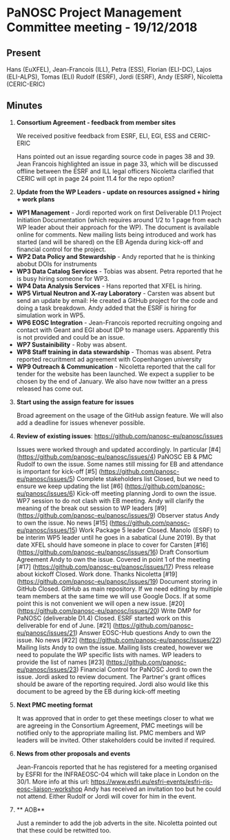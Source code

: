 PaNOSC Project Management Committee meeting - 19/12/2018
========================================================

Present
------

Hans (EuXFEL), Jean-Francois (ILL), Petra (ESS), Florian (ELI-DC), Lajos (ELI-ALPS), Tomas (ELI) Rudolf (ESRF), 
Jordi (ESRF), Andy (ESRF), Nicoletta (CERIC-ERIC)

Minutes
------
1. **Consortium Agreement - feedback from member sites**

    We received positive feedback from ESRF, ELI, EGI, ESS and CERIC-ERIC
    
    Hans pointed out an issue regarding source code in pages 38 and 39.
    Jean Francois highlighted an issue in page 33, which will be discussed offline between the ESRF and ILL legal officers
    Nicoletta clarified that CERIC will opt in page 24 point 11.4 for the repo option?
  
2. **Update from the WP Leaders - update on resources assigned + hiring + work plans**

*    **WP1 Management** - Jordi reported work on first Deliverable D1.1 Project Initiation Documentation (which requires 
around 1/2 to 1 page from each WP leader about their approach for the WP). The document is available online for comments. 
New mailing lists being introduced and work has started (and will be shared) on the EB Agenda during kick-off and 
financial control for the project.
*    **WP2 Data Policy and Stewardship** - Andy reported that he is thinking abobut DOIs for instruments
*    **WP3 Data Catalog Services** - Tobias was absent. Petra reported that he is busy hiring someone for WP3.
*    **WP4 Data Analysis Services** - Hans reported that XFEL is hiring.
*    **WP5 Virtual Neutron and X-ray Laboratory** - Carsten was absent but send an update by email: He created a GitHub
project for the code and doing a task breakdown. Andy added that the ESRF is hiring for simulation work in WP5.
*    **WP6 EOSC Integration** - Jean-Francois reported recruiting ongoing and contact with Geant and EGI about IDP to
manage users. Apparently this is not provided and could be an issue.
*    **WP7 Sustainibility** - Roby was absent.
*    **WP8 Staff training in data stewardship** - Thomas was absent. Petra reported recuritment ad agreement with
Copenhangen university
*    **WP9 Outreach & Communication** - Nicoletta reported that the call for tender for the website has been launched.
We expect a supplier to be chosen by the end of January. We also have now twitter an a press released has come out.

3. **Start using the assign feature for issues**

    Broad agreement on the usage of the GitHub assign feature. We will also add a deadline for issues whenever possible.

4. **Review of existing issues**: https://github.com/panosc-eu/panosc/issues

    Issues were worked through and updated accordingly. In particular
	[#4] (https://github.com/panosc-eu/panosc/issues/4) PaNOSC EB & PMC
		Rudolf to own the issue. Some names still missing for EB and attendance is important for kick-off
	[#5] (https://github.com/panosc-eu/panosc/issues/5) Complete stakeholders list
		Closed, but we need to ensure we keep updating the list
	[#6] (https://github.com/panosc-eu/panosc/issues/6) Kick-off meeting planning
		Jordi to own the issue. WP7 session to do not clash with EB meeting. Andy will clarify the meaning
of the break out session to WP leaders
	[#9] (https://github.com/panosc-eu/panosc/issues/9) Observer status
		Andy to own the issue. No news
	[#15] (https://github.com/panosc-eu/panosc/issues/15) Work Package 5 leader
		Closed. Manolo (ESRF) to be interim WP5 leader until he goes in a sabatical (June 2019). By that
date XFEL should have someone in place to cover for Carsten
	[#16] (https://github.com/panosc-eu/panosc/issues/16) Draft Consortium Agreement
		Andy to own the issue. Covered in point 1 of the meeting
	[#17] (https://github.com/panosc-eu/panosc/issues/17) Press release about kickoff
		Closed. Work done. Thanks Nicoletta
	[#19] (https://github.com/panosc-eu/panosc/issues/19) Document storing in GitHub
		Closed. GitHub as main repository. If we need editing by multiple team members at the same time
we will use Google Docs. If at some point this is not convenient we will open a new issue.
	[#20] (https://github.com/panosc-eu/panosc/issues/20) Write DMP for PaNOSC (deliverable D1.4)
		Closed. ESRF started work on this deliverable for end of June. 
	[#21] (https://github.com/panosc-eu/panosc/issues/21) Answer EOSC-Hub questions
		Andy to own the issue. No news
	[#22] (https://github.com/panosc-eu/panosc/issues/22) Mailing lists
		Andy to own the issue. Mailing lists created, however we need to populate the WP specific lists
with names. WP leaders to provide the list of names
	[#23] (https://github.com/panosc-eu/panosc/issues/23) Financial Control for PaNOSC
		Jordi to own the issue. Jordi asked to review document. The Partner's grant offices should be 
aware of the reporting required. Jordi also would like this document to be agreed by the EB during kick-off
meeting
    
5. **Next PMC meeting format**

    It was approved that in order to get these meetings closer to what we are agreeing in the Consortium Agreement, 
PMC meetings will be notified only to the appropriate mailing list. PMC members and WP leaders will be invited. 
Other stakeholders could be invited if required.

5. **News from other proposals and events**

    Jean-Francois reported that he has registered for a meeting organised by ESFRI for the INFRAEOSC-04 which will 
take place in London on the 30/1. More info at this url: https://www.esfri.eu/esfri-events/esfri-ris-eosc-liaison-workshop
Andy has received an invitation too but he could not attend. Either Rudolf or Jordi will cover for him in the event.

6. ** AOB**
    
    Just a reminder to add the job adverts in the site. Nicoletta pointed out that these could be retwitted too.

    
